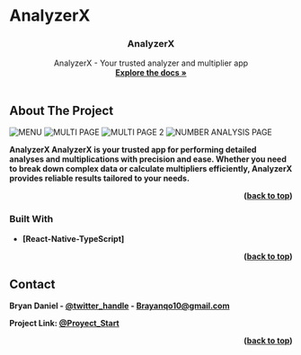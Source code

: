 # AnalyzerX
<a name="readme-top"></a>

  <h3 align="center">AnalyzerX</h3>
    <p align="center">
    AnalyzerX - Your trusted analyzer and multiplier app 
    <br />
    <a href="https://github.com/DragontitanB?tab=repositories"><strong>Explore the docs »</strong></a>
    <br />
    <br />
  </p>
</div>

<!-- ABOUT THE PROJECT -->
## About The Project

![MENU](https://github.com/user-attachments/assets/d526b757-d0a3-407d-9c9f-b8f9ff401da7)
![MULTI PAGE](https://github.com/user-attachments/assets/51e5f1e1-9dd8-4038-841c-50cdf8dbdc88)
![MULTI PAGE 2](https://github.com/user-attachments/assets/abd431d1-0310-41d4-9c1b-0e886bb61b6d)
![NUMBER ANALYSIS PAGE](https://github.com/user-attachments/assets/5ce0d69f-bece-4c56-a3f7-64739d6bfa3a)





<b>AnalyzerX<b> AnalyzerX is your trusted app for performing detailed analyses and multiplications with precision and ease. Whether you need to break down complex data or calculate multipliers efficiently, AnalyzerX provides reliable results tailored to your needs.

<p align="right">(<a href="#readme-top">back to top</a>)</p>

### Built With

* [React-Native-TypeScript]

<p align="right">(<a href="#readme-top">back to top</a>)</p>

<!-- CONTACT -->
## Contact

Bryan Daniel - [@twitter_handle](https://twitter.com/brayanqo10) - Brayanqo10@gmail.com

Project Link: [@Proyect_Start](https://github.com/DragontitanB/WeatherPage/tree/a17542f8a47af2828bc985fce2eb624ce40b29ac)

<p align="right">(<a href="#readme-top">back to top</a>)</p>
